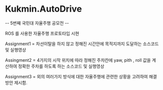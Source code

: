 # Kukmin.AutoDrive
-- 5번째 국민대 자율주행 공모전 --

ROS 를 사용한 자율주행 프로토타입 시현

Assignment1 = 차선이탈을 하지 않고 정해진 시간안에 목적지까지 도달하는 소스코드 및 실행영상


Assingment2 = 4가지의 시작 위치에 따라 정해진 주차칸에 yaw, pith , roll 값을 계산하여 정확한 주차를 하도록 하는 소스코드 및 실행영상


Assignment3 = 외의 여러가지 방식에 대한 자율주행에 관련한 상황을 고려하여 해결방안 제시함.
